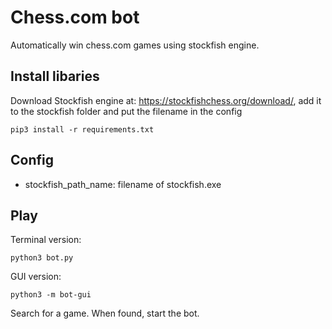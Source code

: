 # Chess.com bot

Automatically win chess.com games using stockfish engine.

## Install libaries

Download Stockfish engine at: https://stockfishchess.org/download/, add it to the stockfish folder and put the filename in the config

```
pip3 install -r requirements.txt
```


## Config

* stockfish_path_name: filename of stockfish.exe


## Play

Terminal version:
```
python3 bot.py
```
GUI version:
```
python3 -m bot-gui
```

Search for a game.
When found, start the bot.